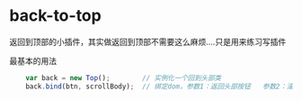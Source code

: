# back-to-top

返回到顶部的小插件，其实做返回到顶部不需要这么麻烦....只是用来练习写插件

最基本的用法

```Javascript
	var back = new Top();        // 实例化一个回到头部类 
	back.bind(btn, scrollBody);  // 绑定dom，参数1：返回头部按钮   参数2：滚动体
```

